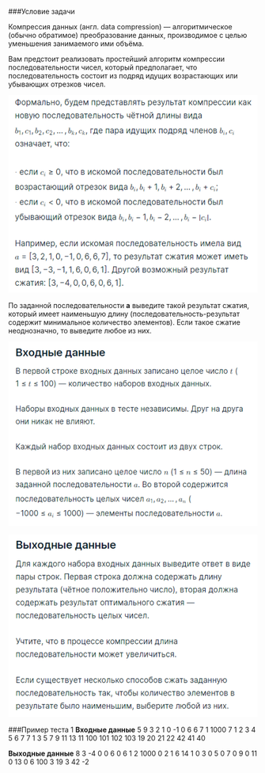 ###Условие задачи

Компрессия данных (англ. data compression) — алгоритмическое (обычно обратимое) преобразование данных, производимое с целью уменьшения занимаемого ими объёма.

Вам предстоит реализовать простейший алгоритм компрессии последовательности чисел, который предполагает, что последовательность состоит из подряд идущих возрастающих или убывающих отрезков чисел.

![Alt text](description.png)

По заданной последовательности __a__ выведите такой результат сжатия, который имеет наименьшую длину (последовательность-результат содержит минимальное количество элементов). Если такое сжатие неоднозначно, то выведите любое из них.

![Alt text](input.png)

![Alt text](output.png)

###Пример теста 1
__Входные данные__
5
9
3 2 1 0 -1 0 6 6 7
1
1000
7
1 2 3 4 5 6 7
7
1 3 5 7 9 11 13
11
100 101 102 103 19 20 21 22 42 41 40

__Выходные данные__
8
3 -4 0 0 6 0 6 1
2
1000 0
2
1 6
14
1 0 3 0 5 0 7 0 9 0 11 0 13 0
6
100 3 19 3 42 -2